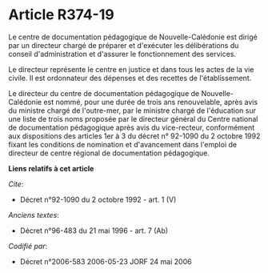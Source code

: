 # Article R374-19

Le centre de documentation pédagogique de Nouvelle-Calédonie est dirigé par un directeur chargé de préparer et d'exécuter les
délibérations du conseil d'administration et d'assurer le fonctionnement des services. 

Le directeur représente le centre en justice et dans tous les actes de la vie civile. Il est ordonnateur des dépenses et des
recettes de l'établissement. 

Le directeur du centre de documentation pédagogique de Nouvelle-Calédonie est nommé, pour une durée de trois ans
renouvelable, après avis du ministre chargé de l'outre-mer, par le ministre chargé de l'éducation sur une liste de trois noms
proposée par le directeur général du Centre national de documentation pédagogique après avis du vice-recteur, conformément
aux dispositions des articles 1er à 3 du décret n° 92-1090 du 2 octobre 1992 fixant les conditions de nomination et
d'avancement dans l'emploi de directeur de centre régional de documentation pédagogique.

**Liens relatifs à cet article**

_Cite_:

  - Décret n°92-1090 du 2 octobre 1992 - art. 1 (V)

_Anciens textes_:

  - Décret n°96-483 du 21 mai 1996 - art. 7 (Ab)

_Codifié par_:

  - Décret n°2006-583 2006-05-23 JORF 24 mai 2006

